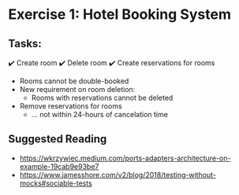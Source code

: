 # Exercise 1: Hotel Booking System

## Tasks:
✔️ Create room 
✔️ Delete room
✔️ Create reservations for rooms
  - Rooms cannot be double-booked
  - New requirement on room deletion:
    - Rooms with reservations cannot be deleted
- Remove reservations for rooms
  - ... not within 24-hours of cancelation time


## Suggested Reading ##
- https://wkrzywiec.medium.com/ports-adapters-architecture-on-example-19cab9e93be7
- https://www.jamesshore.com/v2/blog/2018/testing-without-mocks#sociable-tests
